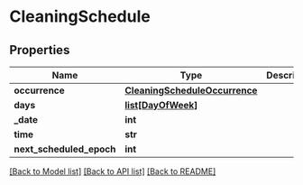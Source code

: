 # CleaningSchedule

## Properties
Name | Type | Description | Notes
------------ | ------------- | ------------- | -------------
**occurrence** | [**CleaningScheduleOccurrence**](CleaningScheduleOccurrence.md) |  | [optional] 
**days** | [**list[DayOfWeek]**](DayOfWeek.md) |  | [optional] 
**_date** | **int** |  | [optional] 
**time** | **str** |  | [optional] 
**next_scheduled_epoch** | **int** |  | [optional] 

[[Back to Model list]](../README.md#documentation-for-models) [[Back to API list]](../README.md#documentation-for-api-endpoints) [[Back to README]](../README.md)


